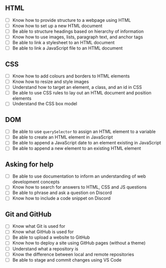 ## HTML

- [ ] Know how to provide structure to a webpage using HTML
- [ ] Know how to set up a new HTML document
- [ ] Be able to structure headings based on hierarchy of information
- [ ] Know how to use images, lists, paragraph text, and anchor tags
- [ ] Be able to link a stylesheet to an HTML document
- [ ] Be able to link a JavaScript file to an HTML document

## CSS

- [ ] Know how to add colours and borders to HTML elements
- [ ] Know how to resize and style images
- [ ] Understand how to target an element, a class, and an id in CSS
- [ ] Be able to use CSS rules to lay out an HTML document and position elements
- [ ] Understand the CSS box model

## DOM

- [ ] Be able to use `querySelector` to assign an HTML element to a variable
- [ ] Be able to create an HTML element in JavaScript
- [ ] Be able to append a JavaScript date to an element existing in JavaScript
- [ ] Be able to append a new element to an existing HTML element

## Asking for help

- [ ] Be able to use documentation to inform an understanding of web development concepts
- [ ] Know how to search for answers to HTML, CSS and JS questions
- [ ] Be able to phrase and ask a question on Discord
- [ ] Know how to include a code snippet on Discord

## Git and GitHub

- [ ] Know what Git is used for
- [ ] Know what GitHub is used for
- [ ] Be able to upload a website to GitHub
- [ ] Know how to deploy a site using GitHub pages (without a theme)
- [ ] Understand what a repository is
- [ ] Know the difference between local and remote repositories
- [ ] Be able to stage and commit changes using VS Code
